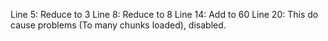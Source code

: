 Line 5: Reduce to 3
Line 8: Reduce to 8
Line 14: Add to 60
Line 20: This do cause problems (To many chunks loaded), disabled.